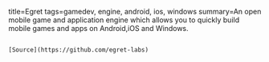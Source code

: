 title=Egret
tags=gamedev, engine, android, ios, windows
summary=An open mobile game and application engine which allows you to quickly build mobile games and apps on Android,iOS and Windows.
~~~~~~

[Source](https://github.com/egret-labs)
